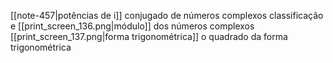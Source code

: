[[note-457|potências de i]]
conjugado de números complexos
classificação e [[print_screen_136.png|módulo]] dos números complexos
[[print_screen_137.png|forma trigonométrica]]
	o quadrado da forma trigonométrica

